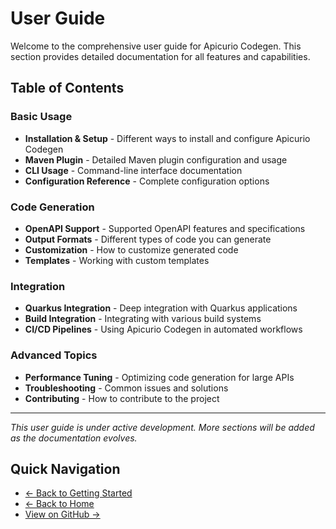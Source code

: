 # User Guide

Welcome to the comprehensive user guide for Apicurio Codegen. This section provides detailed documentation for all features and capabilities.

## Table of Contents

### Basic Usage
- **Installation & Setup** - Different ways to install and configure Apicurio Codegen
- **Maven Plugin** - Detailed Maven plugin configuration and usage
- **CLI Usage** - Command-line interface documentation
- **Configuration Reference** - Complete configuration options

### Code Generation
- **OpenAPI Support** - Supported OpenAPI features and specifications
- **Output Formats** - Different types of code you can generate
- **Customization** - How to customize generated code
- **Templates** - Working with custom templates

### Integration
- **Quarkus Integration** - Deep integration with Quarkus applications
- **Build Integration** - Integrating with various build systems
- **CI/CD Pipelines** - Using Apicurio Codegen in automated workflows

### Advanced Topics
- **Performance Tuning** - Optimizing code generation for large APIs
- **Troubleshooting** - Common issues and solutions
- **Contributing** - How to contribute to the project

---

*This user guide is under active development. More sections will be added as the documentation evolves.*

## Quick Navigation

- [← Back to Getting Started](../getting-started.md)
- [← Back to Home](../index.md)
- [View on GitHub →](https://github.com/apicurio/apicurio-codegen)